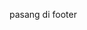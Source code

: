 pasang di footer

<script type="text/javascript" src="https://cdn.jsdelivr.net/gh/aabellmy/safelink@f6bf914f/okta.js"></script>
<script>
protected_links = "cloudbank.xyz,adreactor.com,ucweb.com,dewalagu.org,facebook.com,google.com,twitter.com"; auto_safelink();
</script>
